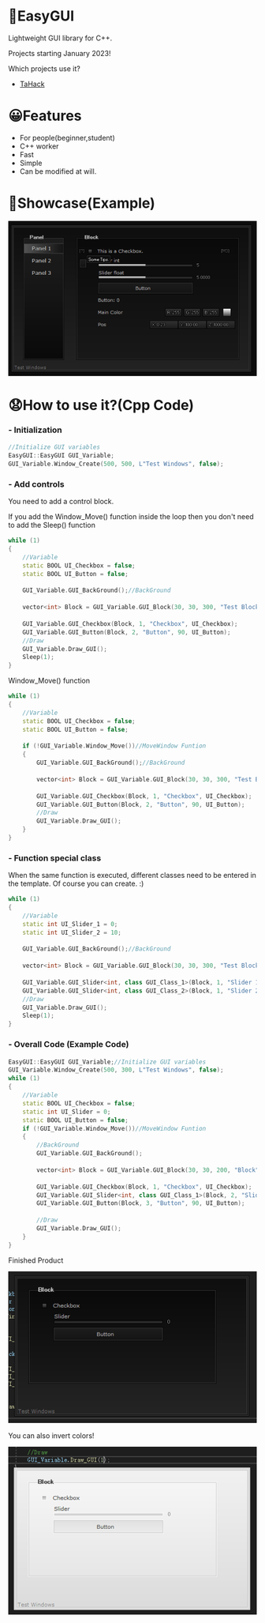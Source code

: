 # 🤖EasyGUI
Lightweight GUI library for C++.

Projects starting January 2023!


Which projects use it?
- [TaHack](https://github.com/Coslly/TaHack.git)
# 😀Features
- For people(beginner,student)
- C++ worker
- Fast
- Simple
- Can be modified at will.
# 🥰Showcase(Example)
![image](https://github.com/Coslly/EasyGUI-Lightweight/blob/main/Show/ShowCase.png?raw=true)
# 😧How to use it?(Cpp Code)
### - Initialization
```cpp
//Initialize GUI variables
EasyGUI::EasyGUI GUI_Variable;
GUI_Variable.Window_Create(500, 500, L"Test Windows", false);
```
### - Add controls
You need to add a control block.

If you add the Window_Move() function inside the loop then you don't need to add the Sleep() function
```cpp
while (1)
{
    //Variable
    static BOOL UI_Checkbox = false;
    static BOOL UI_Button = false;

    GUI_Variable.GUI_BackGround();//BackGround

    vector<int> Block = GUI_Variable.GUI_Block(30, 30, 300, "Test Block");//Block

    GUI_Variable.GUI_Checkbox(Block, 1, "Checkbox", UI_Checkbox);
    GUI_Variable.GUI_Button(Block, 2, "Button", 90, UI_Button);
    //Draw
    GUI_Variable.Draw_GUI();
    Sleep(1);
}
```
Window_Move() function
```cpp
while (1)
{
    //Variable
    static BOOL UI_Checkbox = false;
    static BOOL UI_Button = false;

    if (!GUI_Variable.Window_Move())//MoveWindow Funtion
    {
        GUI_Variable.GUI_BackGround();//BackGround

        vector<int> Block = GUI_Variable.GUI_Block(30, 30, 300, "Test Block");//Block

        GUI_Variable.GUI_Checkbox(Block, 1, "Checkbox", UI_Checkbox);
        GUI_Variable.GUI_Button(Block, 2, "Button", 90, UI_Button);
        //Draw
        GUI_Variable.Draw_GUI();
    }
}
```
### - Function special class
When the same function is executed, different classes need to be entered in the template. Of course you can create. :)
```cpp
while (1)
{
    //Variable
    static int UI_Slider_1 = 0;
    static int UI_Slider_2 = 10;

    GUI_Variable.GUI_BackGround();//BackGround

    vector<int> Block = GUI_Variable.GUI_Block(30, 30, 300, "Test Block");//Block

    GUI_Variable.GUI_Slider<int, class GUI_Class_1>(Block, 1, "Slider 1", 0, 10, UI_Slider_1);
    GUI_Variable.GUI_Slider<int, class GUI_Class_2>(Block, 1, "Slider 2", 0, 10, UI_Slider_2);
    //Draw
    GUI_Variable.Draw_GUI();
    Sleep(1);
}
```
### - Overall Code (Example Code)
```cpp
EasyGUI::EasyGUI GUI_Variable;//Initialize GUI variables
GUI_Variable.Window_Create(500, 300, L"Test Windows", false);
while (1)
{
    //Variable
    static BOOL UI_Checkbox = false;
    static int UI_Slider = 0;
    static BOOL UI_Button = false;
    if (!GUI_Variable.Window_Move())//MoveWindow Funtion
    {
        //BackGround
        GUI_Variable.GUI_BackGround();

        vector<int> Block = GUI_Variable.GUI_Block(30, 30, 200, "Block");//Block

        GUI_Variable.GUI_Checkbox(Block, 1, "Checkbox", UI_Checkbox);
        GUI_Variable.GUI_Slider<int, class GUI_Class_1>(Block, 2, "Slider", 0, 10, UI_Slider);
        GUI_Variable.GUI_Button(Block, 3, "Button", 90, UI_Button);

        //Draw
        GUI_Variable.Draw_GUI();
    }
}
```
Finished Product

![image](https://github.com/Coslly/EasyGUI-Lightweight/blob/main/Show/OverallCode1.png?raw=true)

You can also invert colors!

![image](https://github.com/Coslly/EasyGUI-Lightweight/blob/main/Show/OverallCode2.png?raw=true)

